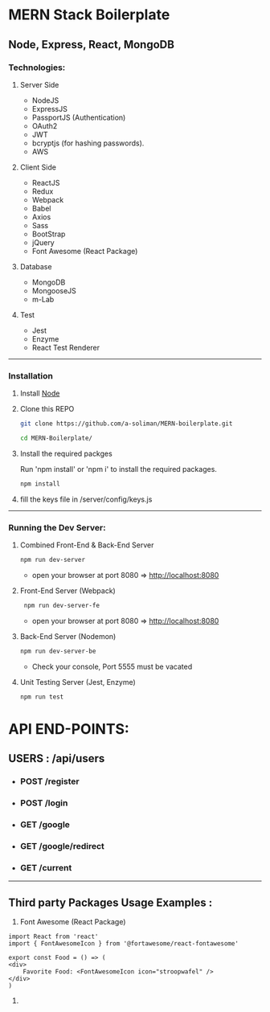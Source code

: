 # MERN Stack Boilerplate

## Node, Express, React, MongoDB

### Technologies:

1. Server Side
   - NodeJS
   - ExpressJS
   - PassportJS (Authentication)
   - OAuth2
   - JWT
   - bcryptjs (for hashing passwords).
   - AWS
1. Client Side

   - ReactJS
   - Redux
   - Webpack
   - Babel
   - Axios
   - Sass
   - BootStrap
   - jQuery
   - Font Awesome (React Package)

1. Database

   - MongoDB
   - MongooseJS
   - m-Lab

1. Test
   - Jest
   - Enzyme
   - React Test Renderer

---

### Installation

1. Install [Node](https://nodejs.org/en/)

1. Clone this REPO

   ```bash
   git clone https://github.com/a-soliman/MERN-boilerplate.git
   ```

   ```bash
   cd MERN-Boilerplate/
   ```

1. Install the required packges

   Run 'npm install' or 'npm i' to install the required packages.

   ```bash
   npm install
   ```

1. fill the keys file in /server/config/keys.js

---

### Running the Dev Server:

1. Combined Front-End & Back-End Server

   ```bash
   npm run dev-server
   ```

   - open your browser at port 8080 => [http://localhost:8080](http://localhost:8080)

1. Front-End Server (Webpack)

   ```bash
    npm run dev-server-fe
   ```

   - open your browser at port 8080 => [http://localhost:8080](http://localhost:8080)

1. Back-End Server (Nodemon)

   ```bash
   npm run dev-server-be
   ```

   - Check your console, Port 5555 must be vacated

1. Unit Testing Server (Jest, Enzyme)
   ```bash
   npm run test
   ```

# API END-POINTS:

## USERS : /api/users

- ### POST /register
- ### POST /login
- ### GET /google
- ### GET /google/redirect
- ### GET /current

---

## Third party Packages Usage Examples :

1. Font Awesome (React Package)

```
import React from 'react'
import { FontAwesomeIcon } from '@fortawesome/react-fontawesome'

export const Food = () => (
<div>
    Favorite Food: <FontAwesomeIcon icon="stroopwafel" />
</div>
)
```

1.
